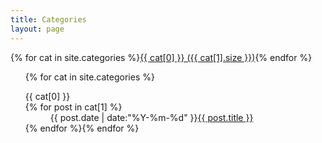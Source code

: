 ```yaml
---
title: Categories
layout: page
---
```

<div id='tag_cloud'>{% for cat in site.categories %}<a href="#{{ cat[0] }}" title="{{ cat[0] }}" rel="{{ cat[1].size }}">{{ cat[0] }} ({{ cat[1].size }})</a>{% endfor %}</div>
<ul class="listing">{% for cat in site.categories %}
<dl>
  <dt class="listing-seperator" id="{{ cat[0] }}">{{ cat[0] }}</dt>{% for post in cat[1] %}
  <dd class="listing-item"><span class="time">{{ post.date | date:"%Y-%m-%d" }}</span><a href="{{ post.url }}" title="{{ post.title }}">{{ post.title }}</a></dd>{% endfor %}{% endfor %}
</dl>
</ul>
